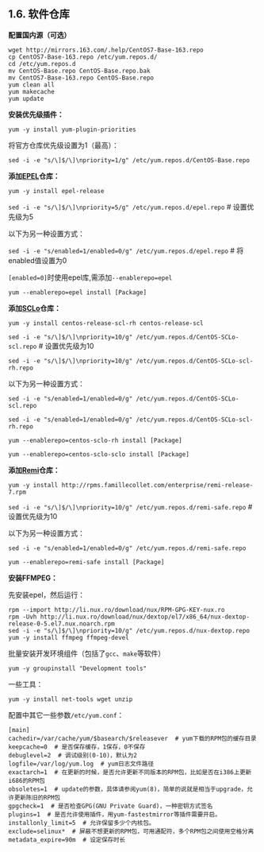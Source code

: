 ## 1.6. 软件仓库

**配置国内源（可选）**

```
wget http://mirrors.163.com/.help/CentOS7-Base-163.repo
cp CentOS7-Base-163.repo /etc/yum.repos.d/
cd /etc/yum.repos.d
mv CentOS-Base.repo CentOS-Base.repo.bak
mv CentOS7-Base-163.repo CentOS-Base.repo
yum clean all
yum makecache
yum update
```

**安装优先级插件：**

`yum -y install yum-plugin-priorities`

将官方仓库优先级设置为1（最高）：

`sed -i -e "s/\]$/\]\npriority=1/g" /etc/yum.repos.d/CentOS-Base.repo`

**添加[EPEL](https://fedoraproject.org/wiki/EPEL)仓库：**

`yum -y install epel-release`

`sed -i -e "s/\]$/\]\npriority=5/g" /etc/yum.repos.d/epel.repo` # 设置优先级为5

以下为另一种设置方式：

`sed -i -e "s/enabled=1/enabled=0/g" /etc/yum.repos.d/epel.repo` # 将enabled值设置为0

`[enabled=0]`时使用epel库,需添加`--enablerepo=epel`

`yum --enablerepo=epel install [Package]`

**添加[SCLo](https://wiki.centos.org/SpecialInterestGroup/SCLo)仓库：**

`yum -y install centos-release-scl-rh centos-release-scl`

`sed -i -e "s/\]$/\]\npriority=10/g" /etc/yum.repos.d/CentOS-SCLo-scl.repo` # 设置优先级为10

`sed -i -e "s/\]$/\]\npriority=10/g" /etc/yum.repos.d/CentOS-SCLo-scl-rh.repo`

以下为另一种设置方式：

`sed -i -e "s/enabled=1/enabled=0/g" /etc/yum.repos.d/CentOS-SCLo-scl.repo`

`sed -i -e "s/enabled=1/enabled=0/g" /etc/yum.repos.d/CentOS-SCLo-scl-rh.repo`

`yum --enablerepo=centos-sclo-rh install [Package]`

`yum --enablerepo=centos-sclo-sclo install [Package]`

**添加[Remi](http://rpms.famillecollet.com/)仓库：**

`yum -y install http://rpms.famillecollet.com/enterprise/remi-release-7.rpm`

`sed -i -e "s/\]$/\]\npriority=10/g" /etc/yum.repos.d/remi-safe.repo` # 设置优先级为10

以下为另一种设置方式：

`sed -i -e "s/enabled=1/enabled=0/g" /etc/yum.repos.d/remi-safe.repo`

`yum --enablerepo=remi-safe install [Package]`

**安装FFMPEG：**

先安装epel，然后运行：

```
rpm --import http://li.nux.ro/download/nux/RPM-GPG-KEY-nux.ro
rpm -Uvh http://li.nux.ro/download/nux/dextop/el7/x86_64/nux-dextop-release-0-5.el7.nux.noarch.rpm
sed -i -e "s/\]$/\]\npriority=10/g" /etc/yum.repos.d/nux-dextop.repo
yum -y install ffmpeg ffmpeg-devel
```

批量安装开发环境组件（包括了`gcc`、`make`等软件）

`yum -y groupinstall "Development tools"`

一些工具：

`yum -y install net-tools wget unzip`

配置中其它一些参数`/etc/yum.conf`：

```
[main]
cachedir=/var/cache/yum/$basearch/$releasever  # yum下载的RPM包的缓存目录
keepcache=0  # 是否保存缓存，1保存，0不保存
debuglevel=2  # 调试级别(0-10)，默认为2
logfile=/var/log/yum.log  # yum日志文件路径
exactarch=1  # 在更新的时候，是否允许更新不同版本的RPM包，比如是否在i386上更新i686的RPM包
obsoletes=1  # update的参数，具体请参阅yum(8)，简单的说就是相当于upgrade，允许更新陈旧的RPM包
gpgcheck=1  # 是否检查GPG(GNU Private Guard)，一种密钥方式签名
plugins=1  # 是否允许使用插件，用yum-fastestmirror等插件需要开启。
installonly_limit=5  # 允许保留多少个内核包。
exclude=selinux*  # 屏蔽不想更新的RPM包，可用通配符，多个RPM包之间使用空格分离
metadata_expire=90m  # 设定保存时长
```

